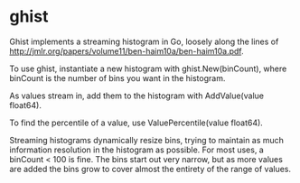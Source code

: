# ghist
Ghist implements a streaming histogram in Go, loosely along the lines of http://jmlr.org/papers/volume11/ben-haim10a/ben-haim10a.pdf.

To use ghist, instantiate a new histogram with ghist.New(binCount), where binCount is the number of bins you want in the histogram.

As values stream in, add them to the histogram with AddValue(value float64).

To find the percentile of a value, use ValuePercentile(value float64).

Streaming histograms dynamically resize bins, trying to maintain as much information resolution in the histogram as possible. 
For most uses, a binCount < 100 is fine.
The bins start out very narrow, but as more values are added the bins grow to cover almost the entirety of the range of values.
